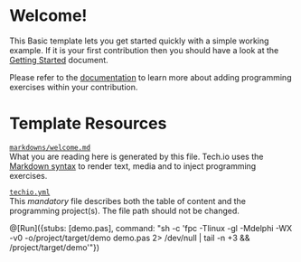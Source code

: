 # Welcome!

This Basic template lets you get started quickly with a simple working example. If it is your first contribution then you should have a look at the [Getting Started](https://tech.io/doc/getting-started-create-playground) document.


Please refer to the [documentation](https://tech.io/doc) to learn more about adding programming exercises within your contribution.

# Template Resources

[`markdowns/welcome.md`](https://github.com/TechDotIO/techio-basic-template/blob/master/markdowns/welcome.md)  
What you are reading here is generated by this file. Tech.io uses the [Markdown syntax](https://tech.io/doc/reference-markdowns) to render text, media and to inject programming exercises.


[`techio.yml`](https://github.com/TechDotIO/techio-basic-template/blob/master/techio.yml)  
This *mandatory* file describes both the table of content and the programming project(s). The file path should not be changed.

@[Run]({stubs: [demo.pas], command: "sh -c 'fpc -Tlinux -gl -Mdelphi -WX -v0 -o/project/target/demo demo.pas 2> /dev/null | tail -n +3 && /project/target/demo'"})
